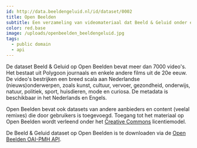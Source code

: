 ```yaml
---
id: http://data.beeldengeluid.nl/id/dataset/0002
title: Open Beelden
subtitle: Een verzameling van videomateriaal dat Beeld & Geluid onder een Creative Commons licentie vrijgeeft, of reeds in het Publiek Domein valt. De beeldengeluid dataset op Open Beelden bevat meer dan 7000 videos.
color: red.base
image: /uploads/openbeelden_beeldengeluid.jpg
tags:
  - public domain
  - api
---
```


De dataset Beeld & Geluid op Open Beelden bevat meer dan 7000 video's. Het bestaat uit Polygoon journaals en enkele andere films uit de 20e eeuw. De video's bestrijken een breed scala aan Nederlandse (nieuws)onderwerpen, zoals kunst, cultuur, vervoer, gezondheid, onderwijs, natuur, politiek, sport, huisdieren, mode en curiosa. De metadata is beschikbaar in het Nederlands en Engels.

Open Beelden bevat ook datasets van andere aanbieders en content (veelal remixes) die door gebruikers is toegevoegd. Toegang tot het materiaal op Open Beelden wordt verleend onder het [Creative Commons](http://www.creativecommons.org/ 'Creative Commons') licentiemodel.

De Beeld & Geluid dataset op Open Beelden is te downloaden via de [Open Beelden OAI-PMH API](/nl/apis/open-images).
